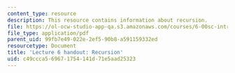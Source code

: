 ```yaml
---
content_type: resource
description: This resource contains information about recursion.
file: https://ol-ocw-studio-app-qa.s3.amazonaws.com/courses/6-00sc-introduction-to-computer-science-and-programming-spring-2011/c49ccca569671754141d71e5aad25323_MIT6_00SCS11_lec06.pdf
file_type: application/pdf
parent_uid: 99fb7e49-022e-2ef5-90b8-a591159332ed
resourcetype: Document
title: 'Lecture 6 handout: Recursion'
uid: c49ccca5-6967-1754-141d-71e5aad25323
---
```

